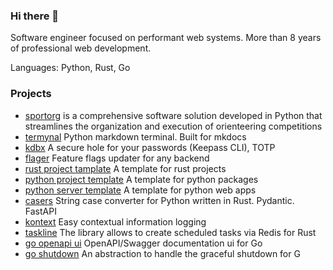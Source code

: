 ### Hi there 👋

Software engineer focused on performant web systems. More than 8 years of professional web development.

Languages: Python, Rust, Go

### Projects

- [sportorg](https://github.com/sportorg/pysport) is a comprehensive software solution developed in Python that streamlines the organization and execution of orienteering competitions
- [termynal](https://github.com/termynal/termynal.py) Python markdown terminal. Built for mkdocs
- [kdbx](https://github.com/daxartio/kdbx) A secure hole for your passwords (Keepass CLI), TOTP
- [flager](https://github.com/daxartio/flager) Feature flags updater for any backend
- [rust project tamplate](https://github.com/daxartio/rust-project-template) A template for rust projects
- [python project template](https://github.com/daxartio/python-project-template) A template for python packages
- [python server template](https://github.com/daxartio/python-server-template) A template for python web apps
- [casers](https://github.com/daxartio/casers) String case converter for Python written in Rust. Pydantic. FastAPI
- [kontext](https://github.com/daxartio/kontext) Easy contextual information logging
- [taskline](https://github.com/daxartio/taskline) The library allows to create scheduled tasks via Redis for Rust
- [go openapi ui](https://github.com/daxartio/goopenapiui) OpenAPI/Swagger documentation ui for Go
- [go shutdown](https://github.com/daxartio/goshutdown) An abstraction to handle the graceful shutdown for G
